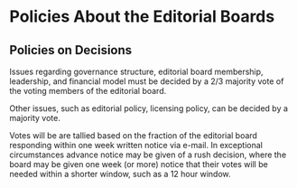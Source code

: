 # Policies About the Editorial Boards

## Policies on Decisions
Issues regarding governance structure, editorial board membership, leadership, and financial
model must be decided by a 2/3 majority vote of the voting members of the editorial
board.

Other issues, such as editorial policy, licensing policy, can be
decided by a majority vote.

Votes will be are tallied based on the fraction of the editorial board
responding within one week written notice via e-mail. In exceptional
circumstances advance notice may be given of a rush decision, where
the board may be given one week (or more) notice that their votes will
be needed within a shorter window, such as a 12 hour window.